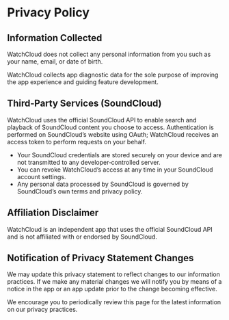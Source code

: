 # Privacy Policy

## Information Collected

WatchCloud does not collect any personal information from you such as your name, email, or date of birth.


WatchCloud collects app diagnostic data for the sole purpose of improving the app experience and guiding feature development.

## Third‑Party Services (SoundCloud)

WatchCloud uses the official SoundCloud API to enable search and playback of SoundCloud content you choose to access. Authentication is performed on SoundCloud’s website using OAuth; WatchCloud receives an access token to perform requests on your behalf.

- Your SoundCloud credentials are stored securely on your device and are not transmitted to any developer‑controlled server.
- You can revoke WatchCloud’s access at any time in your SoundCloud account settings.
- Any personal data processed by SoundCloud is governed by SoundCloud’s own terms and privacy policy.

## Affiliation Disclaimer

WatchCloud is an independent app that uses the official SoundCloud API and is not affiliated with or endorsed by SoundCloud.

## Notification of Privacy Statement Changes

We may update this privacy statement to reflect changes to our information practices. If we make any material changes we will notify you by means of a notice in the app or an app update prior to the change becoming effective.  

We encourage you to periodically review this page for the latest information on our privacy practices.